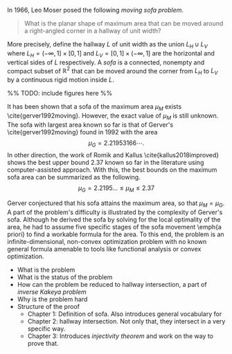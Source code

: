 In 1966, Leo Moser posed the following _moving sofa problem_.

> What is the planar shape of maximum area that can be moved around a right-angled corner in a hallway of unit width?

More precisely, define the hallway $L$ of unit width as the union $L_H \cup L_V$ where $L_H = (-\infty, 1] \times [0, 1]$ and $L_V = [0, 1] \times (-\infty, 1]$ are the horizontal and vertical sides of $L$ respectively. A _sofa_ is a connected, nonempty and compact subset of $\mathbb{R}^2$ that can be moved around the corner from $L_H$ to $L_V$ by a continuous rigid motion inside $L$.

%% TODO: include figures here %%

It has been shown that a sofa of the maximum area $\mu_M$ exists \cite{gerver1992moving}. However, the exact value of $\mu_M$ is still unknown. The sofa with largest area known so far is that of Gerver's \cite{gerver1992moving} found in 1992 with the area
$$\mu_G = 2.21953166 \cdots.$$
In other direction, the work of Romik and Kallus \cite{kallus2018improved} shows the best upper bound $2.37$ known so far in the literature using computer-assisted approach. With this, the best bounds on the maximum sofa area can be summarized as the following.
$$\mu_G = 2.2195 \dots \leq \mu_M \leq 2.37$$

Gerver conjectured that his sofa attains the maximum area, so that $\mu_M = \mu_G$. A part of the problem's difficulty is illustrated by the complexity of Gerver's sofa.
Although he derived the sofa by solving for the local optimality of the area, he had to assume five specific stages of the sofa movement \emph{a priori} to find a workable formula for the area.
To this end, the problem is an infinite-dimensional, non-convex optimization problem with no known general formula amenable to tools like functional analysis or convex optimization.

- What is the problem
- What is the status of the problem
- How can the problem be reduced to hallway intersection, a part of _inverse Kakeya problem_
- Why is the problem hard
- Structure of the proof
	- Chapter 1: Definition of sofa. Also introduces general vocabulary for 
	- Chapter 2: hallway intersection. Not only that, they intersect in a very specific way.
	- Chapter 3: Introduces _injectivity theorem_ and work on the way to prove that.